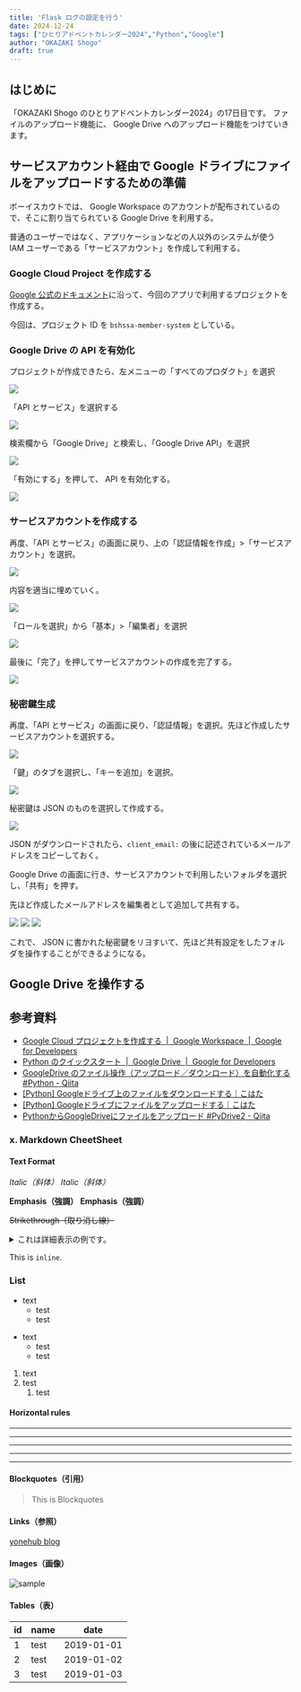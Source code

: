 ```yaml
---
title: 'Flask ログの設定を行う'
date: 2024-12-24
tags: ["ひとりアドベントカレンダー2024","Python","Google"]
author: "OKAZAKI Shogo"
draft: true
---
```


## はじめに

「OKAZAKI Shogo のひとりアドベントカレンダー2024」の17日目です。 
ファイルのアップロード機能に、 Google Drive へのアップロード機能をつけていきます。

## サービスアカウント経由で Google ドライブにファイルをアップロードするための準備

ボーイスカウトでは、 Google Workspace のアカウントが配布されているので、そこに割り当てられている Google Drive を利用する。

普通のユーザーではなく、アプリケーションなどの人以外のシステムが使う IAM ユーザーである「サービスアカウント」を作成して利用する。

### Google Cloud Project を作成する

[Google 公式のドキュメント](https://developers.google.com/workspace/guides/create-project?hl=ja)に沿って、今回のアプリで利用するプロジェクトを作成する。

今回は、プロジェクト ID を `bshssa-member-system` としている。

### Google Drive の API を有効化

プロジェクトが作成できたら、左メニューの「すべてのプロダクト」を選択

![](./001.png)

「API とサービス」を選択する

![](./002.png)

検索欄から「Google Drive」と検索し、「Google Drive API」を選択

![](./003.png)

「有効にする」を押して、 API を有効化する。

![](./004.png)

### サービスアカウントを作成する

再度、「API とサービス」の画面に戻り、上の「認証情報を作成」>「サービスアカウント」を選択。

![](./005.png)

内容を適当に埋めていく。

![](./006.png)

「ロールを選択」から「基本」>「編集者」を選択

![](./007.png)

最後に「完了」を押してサービスアカウントの作成を完了する。

![](./008.png)

### 秘密鍵生成

再度、「API とサービス」の画面に戻り、「認証情報」を選択。先ほど作成したサービスアカウントを選択する。

![](./009.png)

「鍵」のタブを選択し、「キーを追加」を選択。

![](./010.png)

秘密鍵は JSON のものを選択して作成する。

![](./011.png)

JSON がダウンロードされたら、`client_email:` の後に記述されているメールアドレスをコピーしておく。

Google Drive の画面に行き、サービスアカウントで利用したいフォルダを選択し、「共有」を押す。

先ほど作成したメールアドレスを編集者として追加して共有する。

![](./012.png)
![](./013.png)
![](./014.png)

これで、 JSON に書かれた秘密鍵をリヨすいて、先ほど共有設定をしたフォルダを操作することができるようになる。

## Google Drive を操作する



## 参考資料

- [Google Cloud プロジェクトを作成する  |  Google Workspace  |  Google for Developers](https://developers.google.com/workspace/guides/create-project?hl=ja)
- [Python のクイックスタート  |  Google Drive  |  Google for Developers](https://developers.google.com/drive/api/quickstart/python?hl=ja)
- [GoogleDrive のファイル操作（アップロード／ダウンロード）を自動化する #Python - Qiita](https://qiita.com/saurus12/items/b4c851211d768a0f1212)
- [\[Python\] Googleドライブ上のファイルをダウンロードする｜こはた](https://note.com/kohaku935/n/nd7e984e8676c)
- [\[Python\] Googleドライブにファイルをアップロードする｜こはた](https://note.com/kohaku935/n/n99779e59561b)
- [PythonからGoogleDriveにファイルをアップロード #PyDrive2 - Qiita](https://qiita.com/sey323/items/875c0ab1585044772ab2)

### x. Markdown CheetSheet

#### Text Format

_Italic（斜体）_
*Italic（斜体）*

__Emphasis（強調）__
**Emphasis（強調）**

~~Strikethrough（取り消し線）~~

<details><summary>これは詳細表示の例です。</summary>詳細をこっちに書きます。</details>

This is `inline`.

### List
* text
    * test
    * test

- text
    - test
    - test

1. text
1. test
    1. test

#### Horizontal rules
* * *
***
*****
- - -
---------------------------------------

#### Blockquotes（引用）
> This is Blockquotes

#### Links（参照）
[yonehub blog](https://yonehub.y10e.com/)

#### Images（画像）
![sample](/img/sample/sample.png)

#### Tables（表）
| id     | name    | date       |
| ------ | ------- | ---------- |
| 1      | test    | 2019-01-01 |
| 2      | test    | 2019-01-02 |
| 3      | test    | 2019-01-03 |
